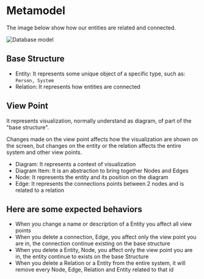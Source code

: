 # Metamodel

The image below show how our entities are related and connected.

![Database model](./diagrams.drawio#1)

## Base Structure

- Entity: It represents some unique object of a specific type, such as: `Person, System`
- Relation: It represents how entities are connected

## View Point

It represents visualization, normally understand as diagram, of part of the "base structure". 

Changes made on the view point affects how the visualization are shown on the screen, but changes on the entity or the relation affects the entire system and other view points.

- Diagram: It represents a context of visualization
- Diagram Item: It is an abstraction to bring together Nodes and Edges
- Node: It represents the entity and its position on the diagram
- Edge: It represents the connections points between 2 nodes and is related to a relation

## Here are some expected behaviors

- When you change a name or description of a Entity you affect all view points
- When you delete a connection, Edge, you affect only the view point you are in, the connection continue existing on the base structure
- When you delete a Entity, Node, you affect only the view point you are in, the entity continue to exists on the base Structure
- When you delete a Relation or a Entity from the entire system, it will remove every Node, Edge, Relation and Entity related to that id

